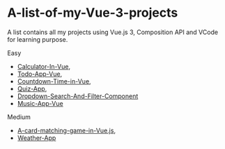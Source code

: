 # A-list-of-my-Vue-3-projects

A list contains all my projects using Vue.js 3, Composition API and VCode for learning purpose.

Easy

- [Calculator-In-Vue](https://github.com/ldurniat/Calculator-In-Vue),
- [Todo-App-Vue](https://github.com/ldurniat/Todo-App-Vue),
- [Countdown-Time-in-Vue](https://github.com/ldurniat/Countdown-Time-in-Vue),
- [Quiz-App](https://github.com/ldurniat/Quiz-App),
- [Dropdown-Search-And-Filter-Component](https://github.com/ldurniat/Dropdown-Search-And-Filter-Component)
- [Music-App-Vue](https://github.com/ldurniat/Music-App-Vue)


Medium 

- [A-card-matching-game-in-Vue.js](https://github.com/ldurniat/A-card-matching-game-in-Vue.js),
- [Weather-App](https://github.com/ldurniat/Weather-App)